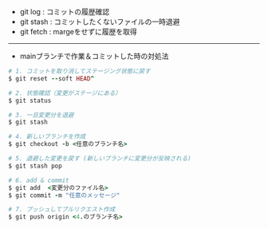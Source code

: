 - git log : コミットの履歴確認
- git stash : コミットしたくないファイルの一時退避
- git fetch : margeをせずに履歴を取得

---

- mainブランチで作業＆コミットした時の対処法
```ruby
# 1. コミットを取り消してステージング状態に戻す
$ git reset --soft HEAD^

# 2. 状態確認（変更がステージにある）
$ git status

# 3. 一旦変更分を退避
$ git stash

# 4. 新しいブランチを作成
$ git checkout -b <任意のブランチ名>

# 5. 退避した変更を戻す (新しいブランチに変更分が反映される)
$ git stash pop

# 6. add & commit
$ git add  <変更分のファイル名>
$ git commit -m "任意のメッセージ"

# 7. プッシュしてプルリクエスト作成
$ git push origin <4.のブランチ名>
```

